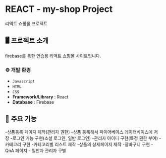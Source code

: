 # REACT - my-shop Project

리액트 쇼핑몰 프로젝트

## 🖥️ 프로젝트 소개

firebase를 통한 연습용 리액트 쇼핑몰 사이트입니다.

### ⚙️ 개발 환경

- `Javascript`
- `HTML`
- `CSS`
- **Framework/Library** : React
- **Database** : Firebase

## 📌 주요 기능

-상품등록 페이지 제작(관리자 권한)
-상품 등록해서 파이어베이스 데이터베이스에 저장
-로그인 기능 구현(소셜 로그인, 일반 로그인)
-관리자 아이디 구현(특정 권한 부여)
-카테고리 구현
-카테고리별 리스트 제작
-상품의 상세페이지 제작
-장바구니 구현
-QnA 페이지 - 일반과 관리자 구별
